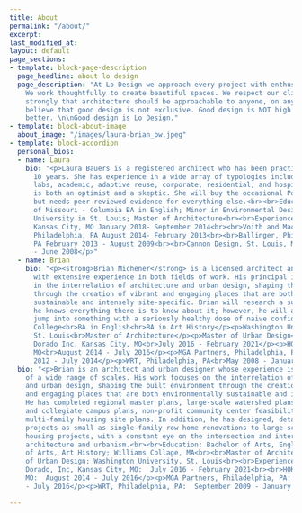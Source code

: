```yaml
---
title: About
permalink: "/about/"
excerpt: 
last_modified_at: 
layout: default
page_sections:
- template: block-page-description
  page_headline: about lo design
  page_description: "At Lo Design we approach every project with enthusiasm and joy.
    We work thoughtfully to create beautiful spaces. We respect our clients and feel
    strongly that architecture should be approachable to anyone, on any budget. \n\nWe
    believe that good design is not exclusive. Good design is NOT high design…it’s
    better. \n\nGood design is Lo Design."
- template: block-about-image
  about_image: "/images/laura-brian_bw.jpeg"
- template: block-accordion
  personal_bios:
  - name: Laura
    bio: "<p>Laura Bauers is a registered architect who has been practicing for over
      10 years. She has experience in a wide array of typologies including healthcare,
      labs, academic, adaptive reuse, corporate, residential, and hospitality. She
      is both an optimist and a skeptic. She will buy the occasional Power Ball ticket,
      but needs peer reviewed evidence for everything else.<br><br>Education: University
      of Missouri - Columbia BA in English; Minor in Environmental Design<br><br>Washington
      University in St. Louis; Master of Architecture<br><br>Experience: Hufft Project,
      Kansas City, MO January 2018- September 2014<br><br>Voith and Mactavish Architects,
      Philadelphia, PA August 2014- February 2013<br><br>Ballinger, Philadelphia,
      PA February 2013 - August 2009<br><br>Cannon Design, St. Louis, MO July 2009
      - June 2008</p>"
  - name: Brian
    bio: "<p><strong>Brian Michener</strong> is a licensed architect and urban designer
      with extensive experience in both fields of work. His principal interest is
      in the interrelation of architecture and urban design, shaping the built environment
      through the creation of vibrant and engaging places that are both environmentally
      sustainable and intensely site-specific. Brian will research a subject until
      he knows everything there is to know about it; however, he will also impulsively
      jump into something with a seriously healthy dose of naive confidence.</p><p>Education:</p><p>Williams
      College<br>BA in English<br>BA in Art History</p><p>Washington University in
      St. Louis<br>Master of Architecture</p><p>Master of Urban Design</p><p>Experience</p><p>El
      Dorado Inc, Kansas City, MO<br>July 2016 - February 2021</p><p>HOK, Kansas City,
      MO<br>August 2014 - July 2016</p><p>MGA Partners, Philadelphia, PA<br>January
      2012 - July 2014</p><p>WRT, Philadelphia, PA<br>May 2008 - January 2012</p>"
  bio: "<p>Brian is an architect and urban designer whose experience is with projects
    of a wide range of scales. His work focuses on the interrelation of architecture
    and urban design, shaping the built environment through the creation of vibrant
    and engaging places that are both environmentally sustainable and intensely site-specific.
    He has completed regional master plans, large-scale watershed plans, governmental
    and collegiate campus plans, non-profit community center feasibility studies and
    multi-family housing site plans. In addition, he has designed, detailed and built
    projects as small as single-family row home renovations to large-scale, multi-family
    housing projects, with a constant eye on the intersection and interrelation of
    architecture and urbanism.<br><br>Education: Bachelor of Arts, English; Bachelor
    of Arts, Art History; Williams Collage, MA<br><br>Master of Architecture; Master
    of Urban Design; Washington University, St. Louis<br><br>Experience: </p><p>El
    Dorado, Inc, Kansas City, MO:  July 2016 - February 2021<br><br>HOK, Kansas City,
    MO:  August 2014 - July 2016</p><p>MGA Partners, Philadelphia, PA:  January 2013
    - July 2016</p><p>WRT, Philadelphia, PA:  September 2009 - January 2013</p>"

---
```


